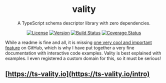 <h1 align="center">vality</h1>
<div align="center">

A TypeScript schema descriptor library with zero dependencies.

[![License](https://img.shields.io/npm/l/vality)](https://github.com/jeengbe/vality)
[![Version](https://img.shields.io/npm/v/vality)](https://www.npmjs.com/package/vality)
[![Build Status](https://img.shields.io/github/workflow/status/jeengbe/vality/publish)](https://github.com/jeengbe/vality)
[![Coverage Status](https://coveralls.io/repos/github/jeengbe/vality/badge.svg?branch=master)](https://coveralls.io/github/jeengbe/vality?branch=master)

</div>

While a readme is fine and all, it is missing [one very cool and important feature](https://shikijs.github.io/twoslash/playground) on GitHub, which is why I have put together a very fine documentation with interactive code examples. Vality is best explained with examples. I even registered a custom domain for this, so it must be serious!

## [https://ts-vality.io](https://ts-vality.io/intro)
